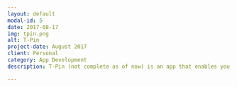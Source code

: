 ```yaml
---
layout: default
modal-id: 5
date: 2017-08-17
img: tpin.png
alt: T-Pin
project-date: August 2017
client: Personal
category: App Development
description: T-Pin (not complete as of now) is an app that enables you to keep track of people who log into your phone behind your back. It enables you store different passcode's for different people who're likely to open your phone, or by giving camera access, allow T-Pin to identify the person opening the phone using ML Vision Techniques. You can even control the app that the person who unlocks your phone can see, An essential app right? 

---
```

